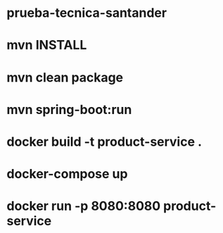 # prueba-tecnica-santander

# mvn INSTALL
# mvn clean package
# mvn spring-boot:run


# docker build -t product-service .
# docker-compose up
# docker run -p 8080:8080 product-service